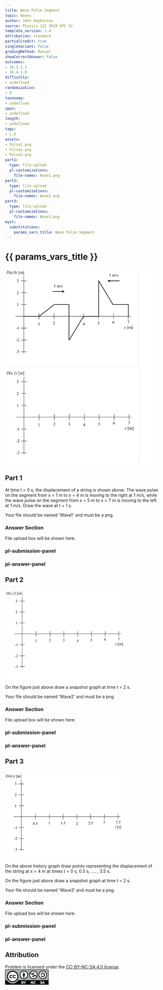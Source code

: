 ```yaml
---
title: Wave Pulse Segment
topic: Waves
author: John Hopkinson
source: Physics 122 2019 GPS IV
template_version: 1.4
attribution: standard
partialCredit: true
singleVariant: false
gradingMethod: Manual
showCorrectAnswer: false
outcomes:
- 16.2.1.1
- 16.4.1.0
difficulty:
- undefined
randomization:
- 0
taxonomy:
- undefined
span:
- undefined
length:
- undefined
tags:
- L.K
assets:
- Pulse1.png
- Pulse2.png
- Pulse3.png
part1:
  type: file-upload
  pl-customizations:
    file-names: Wave1.png
part2:
  type: file-upload
  pl-customizations:
    file-names: Wave2.png
part3:
  type: file-upload
  pl-customizations:
    file-names: Wave3.png
myst:
  substitutions:
    params_vars_title: Wave Pulse Segment
---
```

# {{ params_vars_title }}
<img src="Pulse1.png" width="600" alt="At time t = 0 s, the displacement of a string is shown above.  The wave pulse on the segment from x = 1 m to x = 4 m is moving to the right at 1 m/s, while the wave pulse on the segment from x = 5 m to x = 7 m is moving to the left at 1 m/s.">

## Part 1

At time t = 0 s, the displacement of a string is shown above. The wave pulse on the segment from x = 1 m to x = 4 m is moving to the right at 1 m/s, while the wave pulse on the segment from x = 5 m to x = 7 m is moving to the left at 1 m/s.  Draw the wave at t = 1 s.

Your file should be named 'Wave1' and must be a png.

### Answer Section

File upload box will be shown here.

### pl-submission-panel

### pl-answer-panel

## Part 2

<img src="Pulse2.png" width="400">

On the figure just above draw a snapshot graph at time t  = 2 s.

Your file should be named 'Wave2' and must be a png.

### Answer Section

File upload box will be shown here.

### pl-submission-panel

### pl-answer-panel

## Part 3

<img src="Pulse3.png" width="400">

On the above history graph draw points representing the displacement of the string at x = 4 m at times t = 0 s, 0.5 s, …. , 3.5 s.

On the figure just above draw a snapshot graph at time t  = 2 s.

Your file should be named 'Wave3' and must be a png.

### Answer Section

File upload box will be shown here.

### pl-submission-panel

### pl-answer-panel

## Attribution

Problem is licensed under the [CC-BY-NC-SA 4.0 license](https://creativecommons.org/licenses/by-nc-sa/4.0/).<br> ![The Creative Commons 4.0 license requiring attribution-BY, non-commercial-NC, and share-alike-SA license.](https://raw.githubusercontent.com/firasm/bits/master/by-nc-sa.png)